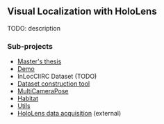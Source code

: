 ## Visual Localization with HoloLens
TODO: description

### Sub-projects
* [Master's thesis](https://github.com/lucivpav/masters-thesis)
* [Demo](https://github.com/lucivpav/InLocCIIRC_demo)
* InLocCIIRC Dataset (TODO)
* [Dataset construction tool](https://github.com/lucivpav/InLocCIIRC_dataset)
* [MultiCameraPose](https://github.com/lucivpav/MultiCameraPose)
* [Habitat](https://github.com/lucivpav/Habitat)
* [Utils](https://github.com/lucivpav/InLocCIIRC_utils)
* [HoloLens data acquisition](https://github.com/lucivpav/HoloLensDataAcquisition) (external)